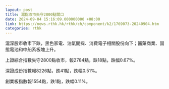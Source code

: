 ```yaml
---
layout: post
title: 滬指收市失守2800點關口
date: 2024-09-04 15:16:09.000000000 +08:00
link: https://news.rthk.hk/rthk/ch/component/k2/1769073-20240904.htm
categories: rthk
---
```


滬深股市收市下跌，黑色家電、油氣開採、消費電子相關股份向下；醫藥商業、固態電池和中船系板塊上升。

上證綜合指數失守2800點收市，報2784點，跌18點，跌幅0.67%。

深證成份指數報8226點，跌41點，跌幅0.51%。

創業板指數報1554點，跌1點，跌幅0.11%。
